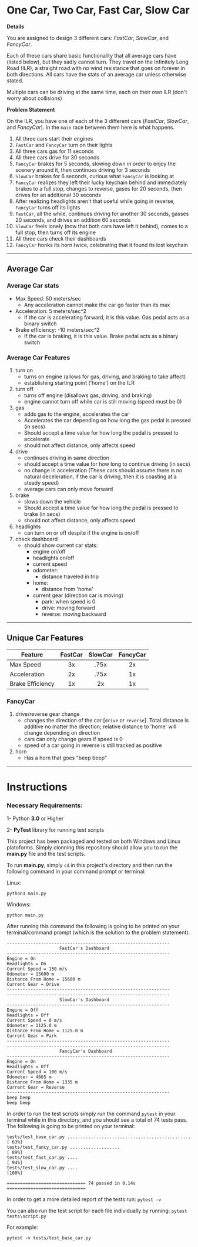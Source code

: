 # One Car, Two Car, Fast Car, Slow Car

__Details__

You are assigned to design 3 different cars: _FastCar_, _SlowCar_, and _FancyCar_.

Each of these cars share basic functionality that all average cars have (listed below), but they sadly cannot turn.
They travel on the Infinitely Long Road (ILR), a straight road with no wind resistance that goes on forever in both directions.
All cars have the stats of an average car unless otherwise stated.

Multiple cars can be driving at the same time, each on their own ILR (don't worry about collisions)

__Problem Statement__

On the ILR, you have one of each of the 3 different cars (_FastCar_, _SlowCar_, and _FancyCar_).  In the `main` race between them here is what happens.

1. All three cars start their engines
2. `FastCar` and `FancyCar` turn on their lights
3. All three cars gas for 11 seconds
4. All three cars drive for 30 seconds
5. `FancyCar` brakes for 5 seconds, slowing down in order to enjoy the scenery around it, then continues driving for 3 seconds
6. `SlowCar` brakes for 6 seconds, curious what `FancyCar` is looking at
7. `FancyCar` realizes they left their lucky keychain behind and immediately brakes to a full stop, changes to reverse, gases for 20 seconds, then drives for an additional 30 seconds
8. After realizing headlights aren't that useful while going in reverse, `FancyCar` turns off its lights
9. `FastCar`, all the while, continues driving for another 30 seconds, gasses 20 seconds, and drives an addition 60 seconds
10. `SlowCar` feels lonely (now that both cars have left it behind), comes to a full stop, then turns off its engine
11. All three cars check their dashboards
12. `FancyCar` honks its horn twice, celebrating that it found its lost keychain

---
## Average Car
### Average Car stats

- Max Speed: 50 meters/sec
  - Any acceleration cannot make the car go faster than its max
- Acceleration: 5 meters/sec^2
  - If the car is accelerating forward, it is this value. Gas pedal acts as a binary switch
- Brake efficiency: -10 meters/sec^2
  - If the car is braking, it is this value. Brake pedal acts as a binary switch

### Average Car Features

1. turn on
   - turns on engine (allows for gas, driving, and braking to take affect)
   - establishing starting point ('home') on the ILR
2. turn off
   - turns off engine (disallows gas, driving, and braking)
   - engine cannot turn off while car is still moving (speed must be 0)
3. gas
   - adds gas to the engine, accelerates the car
   - Accelerates the car depending on how long the gas pedal is pressed (in secs)
   - Should accept a time value for how long the pedal is pressed to accelerate
   - should not affect distance, only affects speed
4. drive
   - continues driving in same direction
   - should accept a time value for how long to continue driving (in secs)
   - no change in acceleration (These cars should assume there is no natural deceleration, if the car is driving, then it is coasting at a steady speed)
   - average cars can only move forward
5. brake
   - slows down the vehicle
   - Should accept a time value for how long the pedal is pressed to brake (in secs)
   - should not affect distance, only affects speed
6. headlights
   - can turn on or off despite if the engine is on/off
7. check dashboard
   - should show current car stats:
     - engine on/off
     - headlights on/off
     - current speed
     - odometer:
       - distance traveled in trip
     - home:
       - distance from 'home'
     - current gear (direction car is moving)
       - park: when speed is 0
       - drive: moving forward
       - reverse: moving backward
---

## Unique Car Features

| Feature          | FastCar | SlowCar | FancyCar |
| ---------------- | :-----: | :-----: | :------: |
| Max Speed        |   3x    |  .75x   |    2x    |
| Acceleration     |   2x    |  .75x   |    1x    |
| Brake Efficiency |   1x    |   2x    |    1x    |

### FancyCar

1. drive/reverse gear change
   - changes the direction of the car [`drive` or `reverse`]. Total distance is additive no matter the direction; relative distance to 'home' will change depending on direction
   - cars can only change gears if speed is 0
   - speed of a car going in reverse is still tracked as positive
2. horn
   - Has a horn that goes "beep beep"

---

# Instructions

### Necessary Requirements:
  1- Python **3.0** or Higher
  
  2- **PyTest** library for running test scripts
  

This project has been packaged and tested on both Windows and Linux platoforms. 
Simply clonning this repository should allow you to run the **main.py** file and the test scripts.

To run **main.py**, simply ``cd`` in this project's directory and then run the following command in your command prompt or terminal:

Linux:

``` 
python3 main.py 
```

Windows:

``` 
python main.py
```

After running this command the following is going to be printed on your terminal/command prompt (which is the solution to the problem statement):

```
--------------------------------------------------------------
                    FastCar's Dashboard                      
--------------------------------------------------------------
Engine = On
Headlights = On
Current Speed = 150 m/s
Odometer = 15600 m
Distance From Home = 15600 m
Current Gear = Drive
--------------------------------------------------------------
--------------------------------------------------------------
                    SlowCar's Dashboard                      
--------------------------------------------------------------
Engine = Off
Headlights = Off
Current Speed = 0 m/s
Odometer = 1125.0 m
Distance From Home = 1125.0 m
Current Gear = Park
--------------------------------------------------------------
--------------------------------------------------------------
                    FancyCar's Dashboard                      
--------------------------------------------------------------
Engine = On
Headlights = Off
Current Speed = 100 m/s
Odometer = 4665 m
Distance From Home = 1335 m
Current Gear = Reverse
--------------------------------------------------------------
beep beep
beep beep
```

In order to run the test scripts simply run the command ```pytest``` in your terminal while in this directory, and you should see a total of 74 tests pass. The following is going to be printed on your terminal:

```
tests/test_base_car.py ...............................................   [ 63%]
tests/test_fancy_car.py ...................                              [ 89%]
tests/test_fast_car.py ....                                              [ 94%]
tests/test_slow_car.py ....                                              [100%]

============================== 74 passed in 0.14s ==============================
```

In order to get a more detailed report of the tests run: ```pytest -v```

You can also run the test script for each file individually by running: ```pytest tests\script.py```

For example:
```
pytest -v tests/test_base_car.py
```

